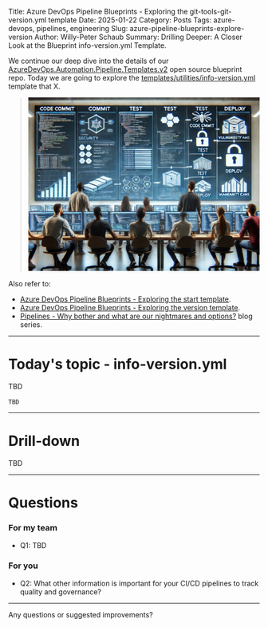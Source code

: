 Title: Azure DevOps Pipeline Blueprints - Exploring the git-tools-git-version.yml template
Date: 2025-01-22
Category: Posts
Tags: azure-devops, pipelines, engineering
Slug: azure-pipeline-blueprints-explore-version
Author: Willy-Peter Schaub
Summary: Drilling Deeper: A Closer Look at the Blueprint info-version.yml Template.

We continue our deep dive into the details of our [AzureDevOps.Automation.Pipeline.Templates.v2](https://github.com/WorkSafeBC-Common-Engineering/AzureDevOps.Automation.Pipeline.Templates.v2) open source blueprint repo. Today we are going to explore the [templates/utilities/info-version.yml](https://github.com/WorkSafeBC-Common-Engineering/AzureDevOps.Automation.Pipeline.Templates.v2/blob/master/templates/utilities/info-version.yml) template that X.

> ![drilling](../images/azure-pipeline-blueprints-explore-info-1.png)

Also refer to:

- [Azure DevOps Pipeline Blueprints - Exploring the start template](/azure-pipeline-blueprints-explore-start.html).
- [Azure DevOps Pipeline Blueprints - Exploring the version template](/azure-pipeline-blueprints-explore-version.html).
- [Pipelines - Why bother and what are our nightmares and options?](/why-pipelines-part1.html) blog series.

---

# Today's topic - info-version.yml

TBD

```
TBD
```

---

# Drill-down

TBD

---

# Questions

### For my team

- Q1: TBD

### For you

- Q2: What other information is important for your CI/CD pipelines to track quality and governance?

---

Any questions or suggested improvements?
